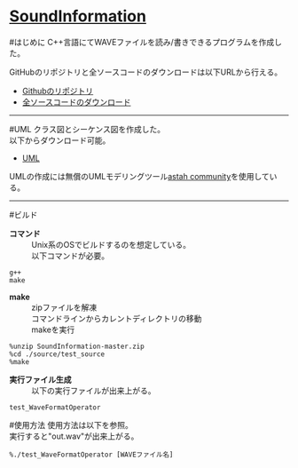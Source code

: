 [SoundInformation](https://github.com/kantoku009/SoundInformation)
====================
#はじめに
C++言語にてWAVEファイルを読み/書きできるプログラムを作成した。


GitHubのリポジトリと全ソースコードのダウンロードは以下URLから行える。

- [Githubのリポジトリ](https://github.com/kantoku009/SoundInformation)
- [全ソースコードのダウンロード](https://github.com/kantoku009/SoundInformation/archive/master.zip)

----

#UML
クラス図とシーケンス図を作成した。  
以下からダウンロード可能。  

 - [UML](https://github.com/kantoku009/SoundInformation/blob/master/document/UML.asta?raw=true)

UMLの作成には無償のUMLモデリングツール[astah community](http://astah.change-vision.com/ja/)を使用している。  

----

#ビルド
<dl>
	<dt><strong>コマンド</strong></dt>
	<dd>Unix系のOSでビルドするのを想定している。</dd>
	<dd>以下コマンドが必要。</dd>
</dl>

	g++
	make

<dl>
	<dt><strong>make</strong></dt>
	<dd>zipファイルを解凍</dd>
	<dd>コマンドラインからカレントディレクトリの移動</dd>
	<dd>makeを実行</dd>
</dl>

	%unzip SoundInformation-master.zip
	%cd ./source/test_source
	%make

<dl>
	<dt><strong>実行ファイル生成</strong></dt>
	<dd>以下の実行ファイルが出来上がる。</dd>
</dl>


	test_WaveFormatOperator

#使用方法
使用方法は以下を参照。  
実行すると"out.wav"が出来上がる。

	%./test_WaveFormatOperator [WAVEファイル名]


